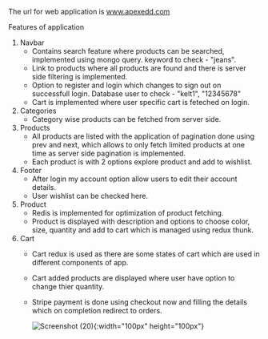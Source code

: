 The url for web application is www.apexedd.com

Features of application
1. Navbar
   - Contains search feature where products can be searched, implemented using mongo query.
     keyword to check - "jeans".
   - Link to products where all products are found and there is server side filtering is implemented.
   - Option to register and login which changes to sign out on successfull login.
     Database user to check - "kelt1", "12345678"
   - Cart is implemented where user specific cart is feteched on login.
2. Categories
   - Category wise products can be fetched from server side.
3. Products
   - All products are listed with the application of pagination done using prev and next, which allows to only 
     fetch limited products at one time as server side pagination is implemented.
   - Each product is with 2 options explore product and add to wishlist.
4. Footer
    - After login my account option allow users to edit their account details.
    - User wishlist can be checked here.
5. Product
    - Redis is implemented for optimization of product fetching.
    - Product is displayed with description and options to choose color, size, quantity and add to cart which 
      is managed using redux thunk.
5. Cart
    - Cart redux is used as there are some states of cart which are used in different components of app.
    - Cart added products are displayed where user have option to change thier quantity.
    - Stripe payment is done using checkout now and filling the details which on completion redirect to orders.

      ![Screenshot (20)](https://github.com/sunilkmr210/E-shop/assets/87411181/3af2ba3a-2db9-45b4-9338-1523312527e3){:width="100px" height="100px"}

